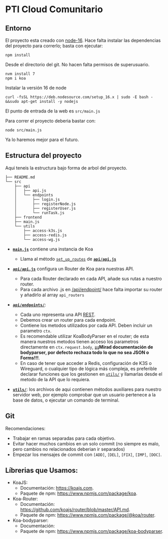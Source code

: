 # PTI Cloud Comunitario

## Entorno
El proyecto esta creado con [node-16](https://nodejs.org/en/).
Hace falta instalar las dependencias del proyecto para correrlo; basta con ejecutar:
```
npm install
```
Desde el directorio del git. No hacen falta permisos de superusuario.
```
nvm install 7
npm i koa
```
Instalar la versión 16 de node
```
curl -fsSL https://deb.nodesource.com/setup_16.x | sudo -E bash -&&sudo apt-get install -y nodejs
```

El punto de entrada de la web es `src/main.js`

Para correr el proyecto deberia bastar con:

```
node src/main.js
```

Ya lo haremos mejor para el futuro.

## Estructura del proyecto
Aqui teneis la estructura bajo forma de arbol del proyecto.
```
├── README.md
└── src
    ├── api
    │   ├── api.js
    │   └── endpoints
    │       ├── login.js
    │       ├── registerNode.js
    │       ├── registerUser.js
    │       └── runTask.js
    ├── frontend
    ├── main.js
    └── utils
        ├── access-k3s.js
        ├── access-redis.js
        └── access-wg.js
```


- **[`main.js`](src/main.js)** contiene una instancia de Koa
    - Llama al método [`set_up_routes`](src/api/api.js) de **[`api/api.js`](src/api/api.js)**

- **[`api/api.js`](src/api/api.js)** configura un Router de Koa para nuestras API.
    - Para cada Router declarado en cada API, añade sus rutas a nuestro router.
    - Para cada archivo .js en [/api/endpoint/](src/api/endpoint/) hace falta importar su router y añadirlo al array `api_routers`

- **[`api/endpoints/`](src/api/endpoints/)**:
    - Cada uno representa una API [REST](https://www.restapitutorial.com/lessons/httpmethods.html).
    - Debemos crear un router para cada endpoint.
    - Contiene los metodos utilizados por cada API. Deben incluir un parametro `ctx`.
    - Es recomendable utilizar KoaBodyParser en el router; de esta manera nuestros metodos tienen acceso los parametros directamente en `ctx.request.body`, **¡¡¡Mirad documentación de bodyparser, por defecto rechaza todo lo que no sea JSON o Forms!!!**.
    - En caso de tener que acceder a Redis, configuración de K3S o Wireguard, o cualquier tipo de lógica más compleja, es preferible declarar funciones que los gestionen en [`utils/`](src/utils/) y llamarlas desde el metodo de la API que lo requiera.

- **[`utils/`](src/utils/)**: los archivos de aqui contienen métodos auxiliares para nuestro servidor web, por ejemplo comprobar que un usuario pertenece a la base de datos, o ejecutar un comando de terminal.
## Git
Recomendaciones:
- Trabajar en ramas separadas para cada objetivo.
- Evitar hacer muchos cambios en un solo commit (no siempre es malo, pero cambios no relacionados deberian ir separados)
- Empezar los mensajes de commit con `[ADD]`, `[DEL]`, `[FIX]`, `[IMP]`, `[DOC]`.
## Líbrerias que Usamos:
- KoaJS:
    - Documentación: https://koajs.com.
    - Paquete de npm: https://www.npmjs.com/package/koa.
- Koa-Router:
    - Documentación: https://github.com/koajs/router/blob/master/API.md.
    - Paquete de npm: https://www.npmjs.com/package/@koa/router.
- Koa-bodyparser:
    - Documentación:
    - Paquete de npm: https://www.npmjs.com/package/koa-bodyparser.
